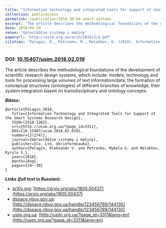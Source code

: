 ```yaml
---
title: "Information technology and integrated tools for support of smart systems research design"
collection: publications
permalink: /publication/2018-30-04-smart-systems
excerpt: 'The article describes the methodological foundations of the development of scientific research design systems, which include: models, technology and tools for processing large volumes of text information/data; the formation of conceptual structures (ontologies) of different branches of knowledge, their system integration based on transdisciplinary and ontology concepts.'
date: 2018-04-30
venue: 'Upravlâûŝie sistemy i mašiny'
paperurl: 'http://usim.org.ua/arch/2018/2/4.pdf'
citation: 'Palagin, O., Petrenko, M., Malakhov, K. (2018). Information Technology and Integrated Tools for Support of the Smart Systems Research Design. <i>Upravlâûŝie sistemy i mašiny, 2(274)</i>, 19-30. DOI: 10.15407/usim.2018.02.019'
---
```


### DOI: [10.15407/usim.2018.02.019](https://doi.org/10.15407/usim.2018.02.019)

The article describes the methodological foundations of the development of scientific research design systems, which include: models, technology and tools for processing large volumes of text information/data; the formation of conceptual structures (ontologies) of different branches of knowledge, their system integration based on transdisciplinary and ontology concepts.

***Bibtex:***
```
@article{Palagin_2018,
   title={Information Technology and Integrated Tools for Support of the Smart Systems Research Design},
   ISSN={2518-1262},
   url={http://usim.org.ua/?page_id=3311},
   DOI={10.15407/usim.2018.02.019},
   number={2(274)},
   journal={Upravlâûŝie sistemy i mašiny},
   publisher={Co. Ltd. Ukrinformnauka},
   author={Palagin, Oleksandr V. and Petrenko, Mykola G. and Malakhov, Kyrylo S.},
   year={2018},
   month={Aug},
   pages={19–-30}
}
```
***Links (full text in Russian):***
* [arXiv.org](https://arxiv.org/a/0000-0003-3223-9844): [https://arxiv.org/abs/1805.00437](https://arxiv.org/abs/1805.00437)
* [dspace.nbuv.gov.ua](http://dspace.nbuv.gov.ua/): [http://dspace.nbuv.gov.ua/handle/123456789/144130](http://dspace.nbuv.gov.ua/handle/123456789/144130)
* [usim.org.ua](http://usim.org.ua/?lang=en): [http://usim.org.ua/?page_id=3311&lang=en](http://usim.org.ua/?page_id=3311&lang=en)